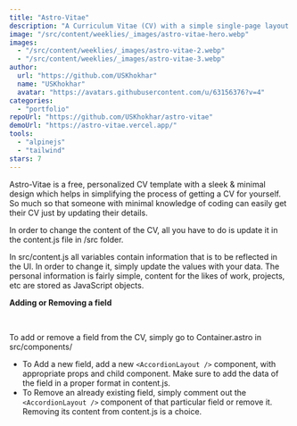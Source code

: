```yaml
---
title: "Astro-Vitae"
description: "A Curriculum Vitae (CV) with a simple single-page layout. Just update your details in javascript variables and objects, and your CV is live."
image: "/src/content/weeklies/_images/astro-vitae-hero.webp"
images:
  - "/src/content/weeklies/_images/astro-vitae-2.webp"
  - "/src/content/weeklies/_images/astro-vitae-3.webp"
author:
  url: "https://github.com/USKhokhar"
  name: "USKhokhar"
  avatar: "https://avatars.githubusercontent.com/u/63156376?v=4"
categories:
  - "portfolio"
repoUrl: "https://github.com/USKhokhar/astro-vitae"
demoUrl: "https://astro-vitae.vercel.app/"
tools:
  - "alpinejs"
  - "tailwind"
stars: 7
---
```


<p>
  Astro-Vitae is a free, personalized CV template with a sleek &amp; minimal design which helps in
  simplifying the process of getting a CV for yourself. So much so that someone with minimal
  knowledge of coding can easily get their CV just by updating their details.
</p>
<p>
  In order to change the content of the CV, all you have to do is update it in the content.js file
  in /src folder.
</p>
<p>
  In src/content.js all variables contain information that is to be reflected in the UI. In order to
  change it, simply update the values with your data. The personal information is fairly simple,
  content for the likes of work, projects, etc are stored as JavaScript objects.
</p>
<p><strong>Adding or Removing a field</strong></p>
<p><br /></p>
<p>To add or remove a field from the CV, simply go to Container.astro in src/components/</p>
<ul>
  <li>
    To Add a new field, add a new <code>&lt;AccordionLayout /&gt;</code> component, with appropriate props and
    child component. Make sure to add the data of the field in a proper format in content.js.
  </li>
  <li>
    To Remove an already existing field, simply comment out the <code>&lt;AccordionLayout /&gt;</code> component
    of that particular field or remove it. Removing its content from content.js is a choice.
  </li>
</ul>

